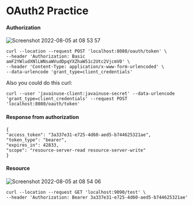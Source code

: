 # OAuth2 Practice

#### Authorization
![Screenshot 2022-08-05 at 08 53 57](https://user-images.githubusercontent.com/27693622/183030126-d9028293-ba34-4f38-9c62-336b8bd234e7.png)

```
curl --location --request POST 'localhost:8080/oauth/token' \
--header 'Authorization: Basic amF2YWludXNlLWNsaWVudDpqYXZhaW51c2Utc2VjcmV0' \
--header 'Content-Type: application/x-www-form-urlencoded' \
--data-urlencode 'grant_type=client_credentials'
```

Also you could do this curl:
```
curl --user 'javainuse-client:javainuse-secret' --data-urlencode 'grant_type=client_credentials' --request POST 'localhost:8080/oauth/token'
```

#### Response from authorization
```
{
"access_token": "3a337e31-e725-4d60-aed5-b744625321ae",
"token_type": "bearer",
"expires_in": 42833,
"scope": "resource-server-read resource-server-write"
}
```

#### Resource
![Screenshot 2022-08-05 at 08 54 06](https://user-images.githubusercontent.com/27693622/183030024-a2d04704-1e91-4ac2-884a-22e585b5a16c.png)

```
curl --location --request GET 'localhost:9090/test' \
--header 'Authorization: Bearer 3a337e31-e725-4d60-aed5-b744625321ae'
```
